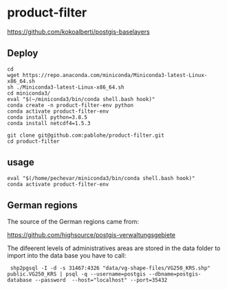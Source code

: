 # product-filter

https://github.com/kokoalberti/postgis-baselayers

## Deploy 

```
cd
wget https://repo.anaconda.com/miniconda/Miniconda3-latest-Linux-x86_64.sh
sh ./Miniconda3-latest-Linux-x86_64.sh 
cd miniconda3/
eval "$(~/miniconda3/bin/conda shell.bash hook)" 
conda create -n product-filter-env python
conda activate product-filter-env
conda install python=3.8.5
conda install netcdf4=1.5.3

git clone git@github.com:pablohe/product-filter.git
cd product-filter
```

## usage 
```
eval "$(/home/pechevar/miniconda3/bin/conda shell.bash hook)" 
conda activate product-filter-env
```

## German regions

The source of the German regions came from:

https://github.com/highsource/postgis-verwaltungsgebiete

The difeerent levels of administratives areas are stored in the data folder 
to import into the data base you have to call:

```
 shp2pgsql -I -d -s 31467:4326 "data/vg-shape-files/VG250_KRS.shp" public.VG250_KRS | psql -q --username=postgis --dbname=postgis-database --password  --host="localhost" --port=35432
```
